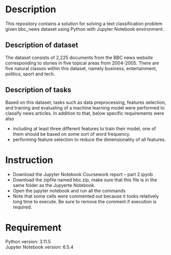 # Description

This repository contains a solution for solving a text classification problem given bbc_news dataset using Python with Jupyter Notebook environment.

## Description of dataset
The dataset consists of 2,225 documents from the BBC news website corresponding to stories in five topical areas from 2004-2005.
There are five natural classes within this dataset, namely business, entertainment, politics, sport and tech.

## Description of tasks
Based on this dataset, tasks such as data preprocessing, features selection, and training and evaluating of a machine learning model were performed to classify news articles.
In addition to that, below specific requirements were also 
- including at least three different features to train their model, one of them should be based on some sort of word frequency.
- performing feature selection to reduce the dimensionality of all features.

# Instruction
- Download the Jupyter Notebook Coursework report – part 2.ipynb
- Download the zipfile named bbc.zip, make sure that this file is in the same folder as the Jupyerte Notebook.
- Open the jupyter notebook and run all the commands
- Note that some cells were commented out because it tooks relatively long time to execute. Be sure to remove the comment if execution is required.

# Requirement
Python version: 3.11.5 <br>
Jupyter Notebook version: 6.5.4 <br>
